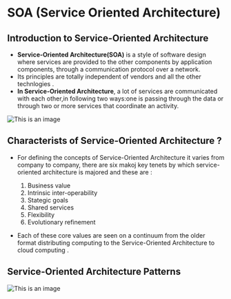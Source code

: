 # SOA (Service Oriented Architecture)

## Introduction to Service-Oriented Architecture

* **Service-Oriented Architecture(SOA)** is a style of software design where services are provided to the other components by application components, through a communication protocol over a network.
* Its principles are totally independent of vendors and all the other technlogies .
* **In Service-Oriented Architecture**, a lot of services are communicated with each other,in following two ways:one is passing through the data or through two or more services that coordinate an activity.

![This is an image](https://miro.medium.com/max/1400/1*Xot9nbkQAGbGaYwi84Kh-w.png)

## **Characterists of Service-Oriented Architecture ?**

* For defining the concepts of Service-Oriented Architecture it varies from company to company, there are six makoj key tenets by which service-oriented architecture is majored and these are :
   1. Business value
   2. Intrinsic inter-operability
   3. Stategic goals
   4. Shared services
   5. Flexibility
   6. Evolutionary refinement

* Each of these core values are seen on a continuum from the older format distributing computing to the Service-Oriented Architecture to cloud computing .

## **Service-Oriented Architecture Patterns**

![This is an image](https://miro.medium.com/max/1120/1*CdJSSwWglOA1TWp-FwM9OQ.jpeg)
